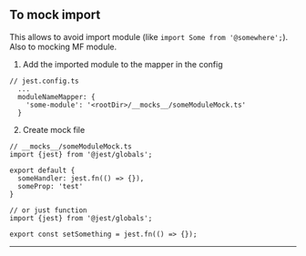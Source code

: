 ## To mock import

This allows to avoid import module (like `import Some from '@somewhere';`). Also to mocking MF module.

1. Add the imported module to the mapper in the config
```
// jest.config.ts
  ...
  moduleNameMapper: {
    'some-module': '<rootDir>/__mocks__/someModuleMock.ts'
  }
```

2. Create mock file
```
// __mocks__/someModuleMock.ts
import {jest} from '@jest/globals';

export default {
  someHandler: jest.fn(() => {}),
  someProp: 'test'
}

// or just function
import {jest} from '@jest/globals';

export const setSomething = jest.fn(() => {});
```
___
